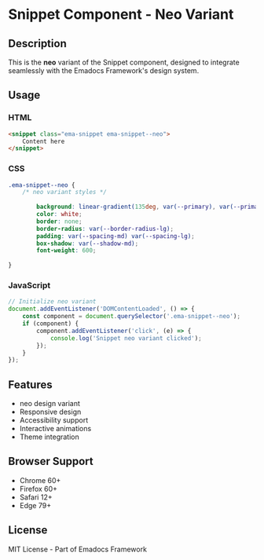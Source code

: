 # Snippet Component - Neo Variant

## Description
This is the **neo** variant of the Snippet component, designed to integrate seamlessly with the Emadocs Framework's design system.

## Usage

### HTML
```html
<snippet class="ema-snippet ema-snippet--neo">
    Content here
</snippet>
```

### CSS
```css
.ema-snippet--neo {
    /* neo variant styles */
    
        background: linear-gradient(135deg, var(--primary), var(--primary-dark));
        color: white;
        border: none;
        border-radius: var(--border-radius-lg);
        padding: var(--spacing-md) var(--spacing-lg);
        box-shadow: var(--shadow-md);
        font-weight: 600;
    
}
```

### JavaScript
```javascript
// Initialize neo variant
document.addEventListener('DOMContentLoaded', () => {
    const component = document.querySelector('.ema-snippet--neo');
    if (component) {
        component.addEventListener('click', (e) => {
            console.log('Snippet neo variant clicked');
        });
    }
});
```

## Features
- neo design variant
- Responsive design
- Accessibility support
- Interactive animations
- Theme integration

## Browser Support
- Chrome 60+
- Firefox 60+
- Safari 12+
- Edge 79+

## License
MIT License - Part of Emadocs Framework
